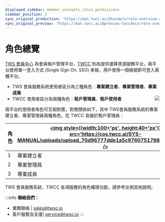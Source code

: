 ```yaml
---
displayed_sidebar: member_concepts_roles_permissions
sidebar_position: 3
sync_original_production: 'https://man.twcc.ai/@twsdocs/role-overview-zh' 
sync_original_preview: 'https://man.twcc.ai/@preview-twccdocs/role-overview-zh' 
---
```



# 角色總覽

[<ins>TWS 會員中心</ins>](https://member.twcc.ai/) 為會員帳戶管理平台，[<ins>TWCC</ins>](https://www.twcc.ai/) 則為提供運算資源服務平台，兩平台使用單一登入方式 (Single Sign On, SSO) 串接，用戶使用一個帳號即可登入兩種平台。

- TWS 會員服務系統使用者區分為三種角色：**專案建立者**、**專案管理者**、**專案成員** 
- TWCC 使用者區分為兩種角色：**租戶管理員**、**租戶使用者**
  &emsp; &emsp; &emsp;&emsp; &emsp; &emsp; ![](https://cos.twcc.ai/SYS-MANUAL/uploads/upload_4fb239cb4bc8149ee136cc83eb839e12.png)

兩平台的使用者角色可互相對應，對應關係如下，其中 TWS會員服務系統的專案建立者、專案管理員兩種角色，在 TWCC 皆屬於租戶管理員：

|角色|  [<img style={{width:100+'px', height:40+'px'}} src='https://cos.twcc.ai/SYS-MANUAL/uploads/upload_70d96777dde1a5c9760751788d5e5d90.png' />](https://iservice.nchc.org.tw/nchc_service/index.php) | [<img style={{width:100+'px', height:20+'px'}} src='https://cos.twcc.ai/SYS-MANUAL/uploads/upload_37a176a14aad4b6919b50a13c355774d.jpg' />](https://www.twcc.ai/)|
| -------- | -------- |-------- |
|  1  | 專案建立者    |**租戶管理員**|
|  2  |  專案管理員   |**租戶管理員**|
|  3  |   專案成員   |**租戶使用者** |

<i class="fa fa-arrow-circle-left" aria-hidden="true"></i> TWS 會員服務系統、TWCC 各項服務的角色權限功能，請參考左側其他說明。

:::info
**聯絡我們：**
- 業務聯絡 | <ins><a href = "mailto: sales@twsc.io">sales@twsc.io</a></ins>
- 客戶服務及支援| <ins><a href = "mailto: sales@twsc.io">service@twsc.io</a></ins>
:::
